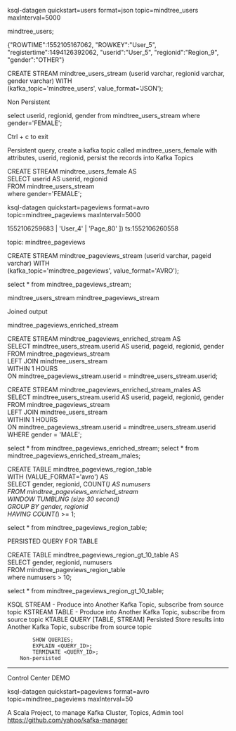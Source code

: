 ksql-datagen quickstart=users format=json topic=mindtree_users maxInterval=5000


mindtree_users;


{"ROWTIME":1552105167062,
 "ROWKEY":"User_5",
  "registertime":1494126392062,
  "userid":"User_5",
  "regionid":"Region_9",
  "gender":"OTHER"}

CREATE STREAM mindtree_users_stream (userid varchar, regionid varchar, gender varchar) WITH \
(kafka_topic='mindtree_users', value_format='JSON');

Non Persistent

select userid, regionid, gender from mindtree_users_stream where gender='FEMALE';

Ctrl + c to exit

Persistent query, create a kafka topic called mindtree_users_female
with attributes, userid, regionid, persist the records into Kafka Topics

CREATE STREAM mindtree_users_female AS \
SELECT userid AS userid, regionid \
FROM mindtree_users_stream \
where gender='FEMALE';

ksql-datagen quickstart=pageviews format=avro topic=mindtree_pageviews maxInterval=5000

 1552106259683 | 'User_4' | 'Page_80' ]) ts:1552106260558

topic: mindtree_pageviews



CREATE STREAM mindtree_pageviews_stream (userid varchar, pageid varchar) WITH \
(kafka_topic='mindtree_pageviews', value_format='AVRO');

select * from mindtree_pageviews_stream;


mindtree_users_stream
mindtree_pageviews_stream

Joined output

mindtree_pageviews_enriched_stream


CREATE STREAM mindtree_pageviews_enriched_stream AS \
SELECT mindtree_users_stream.userid AS userid, pageid, regionid, gender \
FROM mindtree_pageviews_stream \
LEFT JOIN mindtree_users_stream \
  WITHIN 1 HOURS \
  ON mindtree_pageviews_stream.userid = mindtree_users_stream.userid;

CREATE STREAM mindtree_pageviews_enriched_stream_males AS \
SELECT mindtree_users_stream.userid AS userid, pageid, regionid, gender \
FROM mindtree_pageviews_stream \
LEFT JOIN mindtree_users_stream \
  WITHIN 1 HOURS \
  ON mindtree_pageviews_stream.userid = mindtree_users_stream.userid \
  WHERE gender = 'MALE';


select *  from mindtree_pageviews_enriched_stream;
select *  from mindtree_pageviews_enriched_stream_males;

CREATE TABLE mindtree_pageviews_region_table \
        WITH (VALUE_FORMAT='avro') AS \
        SELECT gender, regionid, COUNT(*) AS numusers \
        FROM mindtree_pageviews_enriched_stream \
        WINDOW TUMBLING (size 30 second) \
        GROUP BY gender, regionid \
        HAVING COUNT(*) >= 1;

select *  from mindtree_pageviews_region_table;

PERSISTED QUERY FOR TABLE


CREATE TABLE mindtree_pageviews_region_gt_10_table AS \
SELECT gender, regionid, numusers \
FROM mindtree_pageviews_region_table \
where numusers > 10;

select *  from mindtree_pageviews_region_gt_10_table;




KSQL
    STREAM - Produce into Another Kafka Topic, subscribe from source topic
        KSTREAM
    TABLE - Produce into Another Kafka Topic, subscribe from source topic
        KTABLE
    QUERY [TABLE, STREAM]
        Persisted
            Store results into Another Kafka Topic, subscribe from source topic

            SHOW QUERIES;
            EXPLAIN <QUERY_ID>;
            TERMINATE <QUERY_ID>;
        Non-persisted

---


Control Center DEMO


ksql-datagen quickstart=pageviews format=avro topic=mindtree_pageviews maxInterval=50


A Scala Project, to manage Kafka Cluster, Topics, Admin tool
https://github.com/yahoo/kafka-manager



